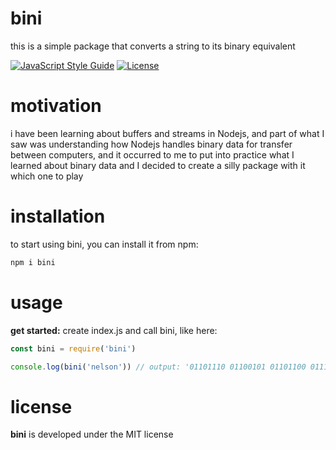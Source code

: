 # bini
this is a simple package that converts a string to its binary equivalent

[![JavaScript Style Guide](https://img.shields.io/badge/code_style-standard-brightgreen.svg)](https://standardjs.com)
[![License](https://img.shields.io/badge/license-MIT-green)](./LICENSE)

# motivation
i have been learning about buffers and streams in Nodejs, and part of what I saw was understanding how Nodejs handles binary data for transfer between computers, and it occurred to me to put into practice what I learned about binary data and I decided to create a silly package with it which one to play

# installation
to start using bini, you can install it from npm:

```bash
npm i bini
```

# usage
**get started:** create index.js and call bini, like here:

```js
const bini = require('bini')

console.log(bini('nelson')) // output: '01101110 01100101 01101100 01110011 01101111 01101110'
```

# license
**bini** is developed under the MIT license